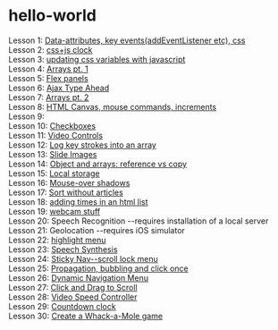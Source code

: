 # hello-world 

Lesson 1: <a href="https://picojunior.github.io/hello-world/index-FINISHED.html">Data-attributes, key events(addEventListener etc), css</a>
<br/>Lesson 2: <a href="https://picojunior.github.io/hello-world/index-START2.html">css+js clock</a>
<br/>Lesson 3: <a href="https://picojunior.github.io/hello-world/index-START3.html">updating css variables with javascript</a>
<br/>Lesson 4: <a href="https://picojunior.github.io/hello-world/index-START4.html">Arrays pt. 1</a>
<br/>Lesson 5: <a href="https://picojunior.github.io/hello-world/index-START5.html">Flex panels</a>
<br/>Lesson 6: <a href="https://picojunior.github.io/hello-world/index-START6.html">Ajax Type Ahead</a>
<br/>Lesson 7: <a href="https://picojunior.github.io/hello-world/index-START7.html">Arrays pt. 2</a>
<br/>Lesson 8: <a href="https://picojunior.github.io/hello-world/index-START8.html">HTML Canvas, mouse commands, increments</a>
<br/>Lesson 9:
<br/>Lesson 10: <a href="https://picojunior.github.io/hello-world/index-START10.html">Checkboxes</a>
<br/>Lesson 11: <a href="https://picojunior.github.io/hello-world/11index.html">Video Controls</a>
<br/>Lesson 12: <a href="https://picojunior.github.io/hello-world/index-START12.html">Log key strokes into an array</a>
<br/>Lesson 13: <a href="https://picojunior.github.io/hello-world/index-START13.html">Slide Images</a>
<br/>Lesson 14:  <a href="https://picojunior.github.io/hello-world/index-START14.html">Object and arrays: reference vs copy</a>
<br/>Lesson 15: <a href="https://picojunior.github.io/hello-world/index-START15.html">Local storage</a>
<br/>Lesson 16: <a href="https://picojunior.github.io/hello-world/index-START16.html">Mouse-over shadows</a>
<br/>Lesson 17: <a href="https://picojunior.github.io/hello-world/index-START17.html">Sort without articles</a>
<br/>Lesson 18: <a href="https://picojunior.github.io/hello-world/index-FINISHED18.html">adding times in an html list</a>
<br/>Lesson 19: <a href="https://picojunior.github.io/hello-world/index19.html">webcam stuff</a>
<br/>Lesson 20: Speech Recognition  --requires installation of a local server
<br/>Lesson 21: Geolocation --requires iOS simulator
<br/>Lesson 22: <a href="https://picojunior.github.io/hello-world/index-FINISHED22.html">highlight menu</a>
<br/>Lesson 23: <a href="https://picojunior.github.io/hello-world/index-START23.html">Speech Synthesis</a>
<br/>Lesson 24: <a href="https://picojunior.github.io/hello-world/index-START24.html">Sticky Nav--scroll lock menu</a>
<br/>Lesson 25: <a href="https://picojunior.github.io/hello-world/index-START25.html">Propagation, bubbling and click once</a>
<br/>Lesson 26:  <a href="https://picojunior.github.io/hello-world/index-START26.html">Dynamic Navigation Menu</a>
<br/>Lesson 27: <a href="https://picojunior.github.io/hello-world/index-START27.html">Click and Drag to Scroll</a>
<br/>Lesson 28: <a href="https://picojunior.github.io/hello-world/index-START28.html">Video Speed Controller</a>
<br/>Lesson 29: <a href="https://picojunior.github.io/hello-world/index29.html">Countdown clock</a>
<br/>Lesson 30:  <a href="https://picojunior.github.io/hello-world/index-START30.html">Create a Whack-a-Mole game</a>
